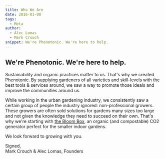 ```yaml
---
title: Who We Are
date: 2016-01-08
tags:
  - Meta
author:
  - Alec Lomas
  - Mark Crouch
snippet: We're Phenotonic. We're here to help.
---
```


## We're Phenotonic. We're here to help.

Sustainability and organic practices matter to us. That's why we created Phenotonic. By supplying gardeners of all varieties and skill-levels with the best tools & services around, we saw a way to promote those ideals and improve the communities around us.

While working in the urban gardening industry, we consistently saw a certain group of people the industry ignored: non-professional growers. These growers are often sold solutions for gardens many sizes too large and not given the knowledge they need to succeed on their own. That's why we're starting with [the Bloom Box](/store/bloom-box), an organic (and compostable) CO2 generator perfect for the smaller indoor gardens.

We look forward to growing with you.

Signed,<br />
Mark Crouch & Alec Lomas, Founders
